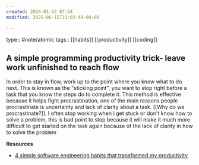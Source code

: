 ```yaml
---
created: 2024-01-12 07:14
modified: 2025-06-15T21:02:49-04:00

---
```

type:: #note/atomic
tags:: [[habits]] [[productivity]] [[coding]]
## A simple programming productivity trick- leave work unfinished to reach flow

In order to stay in flow, work up to the point where you know what to do next. This is known as the "sticking point", you want to stop right before a task that you know the steps do to complete it.
	This method is effective because it helps fight procrastination, one of the main reasons people procrastinate is uncertainty and lack of clarity about a task. [[Why do we procrastinate?]].
	I often stop working when I get stuck or don't know how to solve a problem, this is bad point to stop because it will make it much more difficult to get started on the task again because of the lack of clarity in how to solve the problem

**Resources**
- [4 simple software engineering habits that transformed my productivity](https://read.engineerscodex.com/p/simple-software-engineering-habits)
